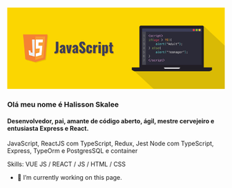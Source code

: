 
![Desenvolvedor, pai, amante de código aberto, ágil, mestre cervejeiro e entusiasta Express e React.](https://github.com/h4liss0n/h4liss0n/blob/main/javascript.png)
### Olá meu nome é Halisson Skalee 
#### Desenvolvedor, pai, amante de código aberto, ágil, mestre cervejeiro e entusiasta Express e React.




JavaScript, ReactJS com TypeScript, Redux, Jest
Node com TypeScript, Express, TypeOrm e PostgresSQL e container

Skills: VUE JS / REACT / JS / HTML / CSS

- 🔭 I’m currently working on this page. 




